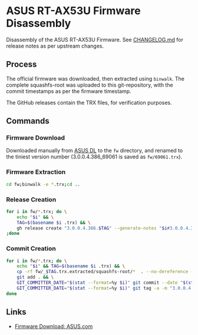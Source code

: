 # ASUS RT-AX53U Firmware Disassembly

Disassembly of the ASUS RT-AX53U Firmware. See [CHANGELOG.md](CHANGELOG.md) for release notes as per upstream changes.

## Process

The official firmware was downloaded, then extracted using `binwalk`. The complete squashfs-root was uploaded to this git-repository, with the commit timestamps as per the firmware timestamp.

The GitHub releases contain the TRX files, for verification purposes.

## Commands

### Firmware Download

Downloaded manually from [ASUS DL][dl] to the `fw` directory, and renamed to the tiniest version number (3.0.0.4.386_69061 is saved as `fw/69061.trx`).

### Firmware Extraction

```bash
cd fw;binwalk -e *.trx;cd ..
```

### Release Creation

```bash
for i in fw/*.trx; do \
	echo "$i" && \
	TAG=$(basename $i .trx) && \
	gh release create "3.0.0.4.386.$TAG" --generate-notes "$i#3.0.0.4.386.$TAG.trx" \
;done
```

### Commit Creation

```bash
for i in fw/*.trx; do \
	echo "$i" && TAG=$(basename $i .trx) && \
	cp -rf fw/_$TAG.trx.extracted/squashfs-root/*  . --no-dereference -p && \
	git add . && \
	GIT_COMMITTER_DATE="$(stat --format=%y $i)" git commit --date "$(stat --format=%y $i)" -m "ASUS RT-AX53U Firmware version 3.0.0.4.386.$TAG" && \
	GIT_COMMITTER_DATE="$(stat --format=%y $i)" git tag -a -m "3.0.0.4.386.$TAG" "3.0.0.4.386.$TAG"; \
done
```

## Links

- [Firmware Download: ASUS.com][dl]

[dl]: https://www.asus.com/networking-iot-servers/wifi-routers/asus-wifi-routers/rt-ax53u/helpdesk_bios?model2Name=RT-AX53U